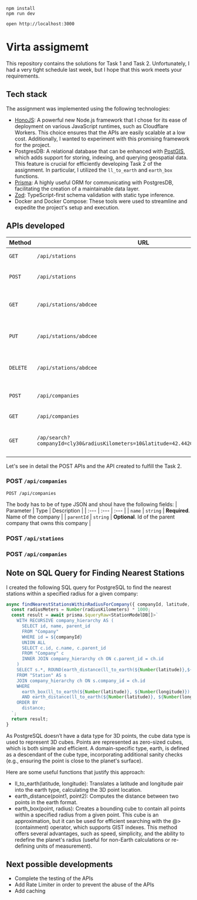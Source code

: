 ```
npm install
npm run dev
```

```
open http://localhost:3000
```

# Virta assigmemt
This repository contains the solutions for Task 1 and Task 2. Unfortunately, I had a very tight schedule last week, but I hope that this work meets your requirements.

## Tech stack
The assignment was implemented using the following technologies:

- [HonoJS](https://hono.dev/): A powerful new Node.js framework that I chose for its ease of deployment on various JavaScript runtimes, such as Cloudflare Workers. This choice ensures that the APIs are easily scalable at a low cost. Additionally, I wanted to experiment with this promising framework for the project.
- PostgresDB: A relational database that can be enhanced with [PostGIS](https://postgis.net/), which adds support for storing, indexing, and querying geospatial data. This feature is crucial for efficiently developing Task 2 of the assignment. In particular, I utilized the `ll_to_earth` and `earth_box` functions.
- [Prisma](https://www.prisma.io/): A highly useful ORM for communicating with PostgresDB, facilitating the creation of a maintainable data layer.
- [Zod](https://zod.dev/): TypeScript-first schema validation with static type inference.
- Docker and Docker Compose: These tools were used to streamline and expedite the project's setup and execution.

## APIs developed

| Method   | URL                                      | Description                              |
| -------- | ---------------------------------------- | ---------------------------------------- |
| `GET`    | `/api/stations`                             | Retrieve all stations.                      |
| `POST`   | `/api/stations`                             | Create a new station.                       |
| `GET`    | `/api/stations/abdcee`                          | Retrieve stations with id abcdee.                       |
| `PUT`    | `/api/stations/abdcee`                          | Update data in station with id abdcee.                 |
| `DELETE` | `/api/stations/abdcee`                   | Delete station with id abdcee.                    |
| `POST`   | `/api/companies`                 | Create a new company              |
| `GET`    | `/api/companies` |Retrieve all comapnies |
| `GET`    | `/ap/search?companyId=cly30&radiusKilometers=10&latitude=42.44205&longitude=1.53489` | Search for stations as specified in Task 2. |

Let's see in detail the POST APIs and the API created to fulfill the Task 2.

### POST `/api/companies`

```http
POST /api/companies
```
The body has to be of type JSON and shoul have the following fields: 
| Parameter | Type | Description |
| :--- | :--- | :--- |
| `name` | `string` | **Required**. Name of the company |
| `parentId` | `string` | **Optional**. Id of the parent company that owns this company |

### POST `/api/stations`

### POST `/api/companies`

## Note on SQL Query for Finding Nearest Stations

I created the following SQL query for PostgreSQL to find the nearest stations within a specified radius for a given company:

```typescript
async findNearestStationsWithinRadiusForCompany({ companyId, latitude, longitude, radiusKilometers }: SearchQuery): Promise<StationModelDB[]> {
  const radiusMeters = Number(radiusKilometers) * 1000;
  const result = await prisma.$queryRaw<StationModelDB[]>`
    WITH RECURSIVE company_hierarchy AS (
      SELECT id, name, parent_id
      FROM "Company"
      WHERE id = ${companyId}
      UNION ALL
      SELECT c.id, c.name, c.parent_id
      FROM "Company" c
      INNER JOIN company_hierarchy ch ON c.parent_id = ch.id
    )
    SELECT s.*, ROUND(earth_distance(ll_to_earth(${Number(latitude)},${Number(longitude)}), ll_to_earth(latitude, longitude))::NUMERIC, 2) AS distance
    FROM "Station" AS s
    JOIN company_hierarchy ch ON s.company_id = ch.id
    WHERE
      earth_box(ll_to_earth(${Number(latitude)}, ${Number(longitude)}), ${radiusMeters}) @> ll_to_earth(latitude, longitude)
      AND earth_distance(ll_to_earth(${Number(latitude)}, ${Number(longitude)}), ll_to_earth(latitude, longitude)) < ${radiusMeters}
    ORDER BY
      distance;
  `;
  return result;
}
```
As PostgreSQL doesn’t have a data type for 3D points, the cube data type is used to represent 3D cubes. Points are represented as zero-sized cubes, which is both simple and efficient. A domain-specific type, earth, is defined as a descendant of the cube type, incorporating additional sanity checks (e.g., ensuring the point is close to the planet's surface).

Here are some useful functions that justify this approach:
- ll_to_earth(latitude, longitude): Translates a latitude and longitude pair into the earth type, calculating the 3D point location.
- earth_distance(point1, point2): Computes the distance between two points in the earth format.
- earth_box(point, radius): Creates a bounding cube to contain all points within a specified radius from a given point. This cube is an approximation, but it can be used for efficient searching with the @> (containment) operator, which supports GIST indexes.
This method offers several advantages, such as speed, simplicity, and the ability to redefine the planet's radius (useful for non-Earth calculations or re-defining units of measurement).

## Next possible developments
- Complete the testing of the APIs
- Add Rate Limiter in order to prevent the abuse of the APIs
- Add caching 
